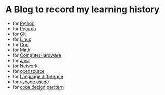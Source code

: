 # A Blog to record my learning history
- for [Python](https://dingyuan0118.github.io/Python)
- for [Pytorch](https://dingyuan0118.github.io/Pytorch)
- for [Git](https://dingyuan0118.github.io/Git)
- for [Linux](https://dingyuan0118.github.io/Linux)
- for [Cpp](https://dingyuan0118.github.io/Cpp)
- for [Math](https://dingyuan0118.github.io/Math)
- for [ComputerHardware](https://dingyuan0118.github.io/ComputerHardware)
- for [Java](https://dingyuan0118.github.io/Java)
- for [Network](https://dingyuan0118.github.io/Network)
- for [opensource](https://dingyuan0118.github.io/OpenSource)
- for [Language difference](https://dingyuan0118.github.io/LangDif)
- for [vscode usage](https://dingyuan0118.github.io/Vscode)
- for [code design parttern](https://dingyuan0118.github.io/CodeDesignPattern)